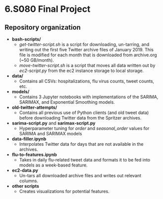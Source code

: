 # 6.S080 Final Project
## Repository organization
- **bash-scripts/**
  - *get-twitter-script.sh* is a script for downloading, un-tarring, and writing out the first five Twitter archive files of January 2019. This file is modified for each month that is downloaded from archive.org (~50 GB/month).
  - *move-twitter-script.sh* is a script that moves all data written out by *ec2-script.py* from the ec2 instance storage to local storage.
- **data/**
  - Contains all CSVs: hospitalizations, flu virus counts, tweet counts, etc.
- **models/**
  - Contains 3 Jupyter notebooks with implementations of the SARIMA, SARIMAX, and Exponential Smoothing models.
- **old-twitter-attempts/**
  - Contains all previous use of Python clients (and old tweet data) before downloading Twitter data from the Spritzer archives.
- **sarima-script.py** and **sarimax-script.py**
  - Hyperparameter tuning for *order* and *seasonal_order* values for SARIMA and SARIMAX models
- **data-filler.ipynb**
  - Interpolates Twitter data for days that are not available in the archives.
- **flu-to-features.ipynb**
  - Takes in daily flu-related tweet data and formats it to be fed into models as a week-based feature.
- **ec2-data.py**
  - Un-tars all downloaded archive files and writes out relevant columns.
- **other scripts**
  - Creates visualizations for potential features.
